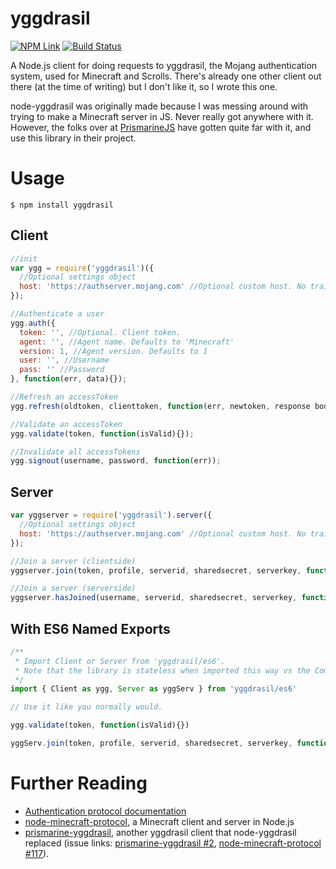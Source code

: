 # yggdrasil
[![NPM Link](https://img.shields.io/npm/v/yggdrasil.svg?style=plastic)](https://www.npmjs.com/package/yggdrasil)
[![Build Status](http://img.shields.io/travis/zekesonxx/node-yggdrasil.svg?style=plastic)](https://travis-ci.org/zekesonxx/node-yggdrasil)

A Node.js client for doing requests to yggdrasil, the Mojang authentication system, used for Minecraft and Scrolls.
There's already one other client out there (at the time of writing) but I don't like it, so I wrote this one.

node-yggdrasil was originally made because I was messing around with trying to make a Minecraft server in JS. Never really got anywhere with it.
However, the folks over at [PrismarineJS](https://github.com/PrismarineJS/) have gotten quite far with it, and use this library in their project.

# Usage
    $ npm install yggdrasil

## Client
```js
//init
var ygg = require('yggdrasil')({
  //Optional settings object
  host: 'https://authserver.mojang.com' //Optional custom host. No trailing slash.
});

//Authenticate a user
ygg.auth({
  token: '', //Optional. Client token.
  agent: '', //Agent name. Defaults to 'Minecraft'
  version: 1, //Agent version. Defaults to 1
  user: '', //Username
  pass: '' //Password
}, function(err, data){});

//Refresh an accessToken
ygg.refresh(oldtoken, clienttoken, function(err, newtoken, response body){});

//Validate an accessToken
ygg.validate(token, function(isValid){});

//Invalidate all accessTokens
ygg.signout(username, password, function(err));
```

## Server
```js
var yggserver = require('yggdrasil').server({
  //Optional settings object
  host: 'https://authserver.mojang.com' //Optional custom host. No trailing slash.
});

//Join a server (clientside)
yggserver.join(token, profile, serverid, sharedsecret, serverkey, function(err, response body){});

//Join a server (serverside)
yggserver.hasJoined(username, serverid, sharedsecret, serverkey, function(err, client info){});
```

## With ES6 Named Exports
```js
/**
 * Import Client or Server from 'yggdrasil/es6'.
 * Note that the library is stateless when imported this way vs the CommonJS way.
 */
import { Client as ygg, Server as yggServ } from 'yggdrasil/es6'

// Use it like you normally would.

ygg.validate(token, function(isValid){})

yggServ.join(token, profile, serverid, sharedsecret, serverkey, function(err, response body){});
```

# Further Reading
* [Authentication protocol documentation](http://wiki.vg/Authentication)
* [node-minecraft-protocol](https://github.com/PrismarineJS/node-minecraft-protocol), a Minecraft client and server in Node.js
* [prismarine-yggdrasil](https://github.com/PrismarineJS/prismarine-yggdrasil), another yggdrasil client that node-yggdrasil replaced (issue links: [prismarine-yggdrasil #2](https://github.com/PrismarineJS/prismarine-yggdrasil/issues/2), [node-minecraft-protocol #117](https://github.com/PrismarineJS/node-minecraft-protocol/issues/117)).
